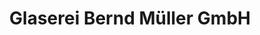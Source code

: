 ---
title: "Glaserei Bernd Müller GmbH"
url: /berlin/glaserei-bernd-mueller-gmbh/
shop: Glaserei
---